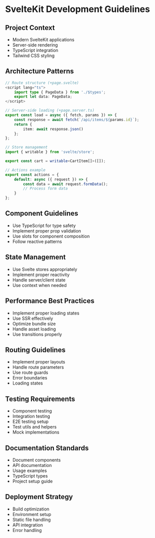 # SvelteKit Development Guidelines

## Project Context
- Modern SvelteKit applications
- Server-side rendering
- TypeScript integration
- Tailwind CSS styling

## Architecture Patterns
```typescript
// Route structure (+page.svelte)
<script lang="ts">
    import type { PageData } from './$types';
    export let data: PageData;
</script>

// Server-side loading (+page.server.ts)
export const load = async ({ fetch, params }) => {
    const response = await fetch(`/api/items/${params.id}`);
    return {
        item: await response.json()
    };
};

// Store management
import { writable } from 'svelte/store';

export const cart = writable<CartItem[]>([]);

// Actions example
export const actions = {
    default: async ({ request }) => {
        const data = await request.formData();
        // Process form data
    }
};
```

## Component Guidelines
- Use TypeScript for type safety
- Implement proper prop validation
- Use slots for component composition
- Follow reactive patterns

## State Management
- Use Svelte stores appropriately
- Implement proper reactivity
- Handle server/client state
- Use context when needed

## Performance Best Practices
- Implement proper loading states
- Use SSR effectively
- Optimize bundle size
- Handle asset loading
- Use transitions properly

## Routing Guidelines
- Implement proper layouts
- Handle route parameters
- Use route guards
- Error boundaries
- Loading states

## Testing Requirements
- Component testing
- Integration testing
- E2E testing setup
- Test utils and helpers
- Mock implementations

## Documentation Standards
- Document components
- API documentation
- Usage examples
- TypeScript types
- Project setup guide

## Deployment Strategy
- Build optimization
- Environment setup
- Static file handling
- API integration
- Error handling